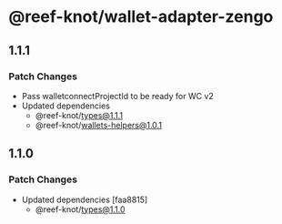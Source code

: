 # @reef-knot/wallet-adapter-zengo

## 1.1.1

### Patch Changes

- Pass walletconnectProjectId to be ready for WC v2
- Updated dependencies
  - @reef-knot/types@1.1.1
  - @reef-knot/wallets-helpers@1.0.1

## 1.1.0

### Patch Changes

- Updated dependencies [faa8815]
  - @reef-knot/types@1.1.0
